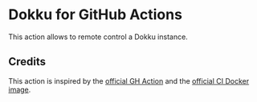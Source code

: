 # Dokku for GitHub Actions

This action allows to remote control a Dokku instance.

## Credits

This action is inspired by the [official GH Action](https://github.com/dokku/github-action)
and the [official CI Docker image](https://github.com/dokku/ci-docker-image).
